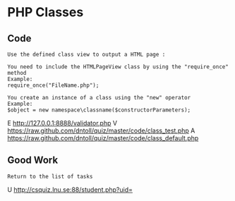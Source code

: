 # PHP Classes

## Code
	Use the defined class view to output a HTML page : 

	You need to include the HTMLPageView class by using the "require_once" method 
	Example:
	require_once("FileName.php");

	You create an instance of a class using the "new" operator 
	Example:
	$object = new namespace\classname($constructorParameters);
E http://127.0.0.1:8888/validator.php
V https://raw.github.com/dntoll/quiz/master/code/class_test.php
A https://raw.github.com/dntoll/quiz/master/code/class_default.php

## Good Work
	Return to the list of tasks
U http://csquiz.lnu.se:88/student.php?uid=